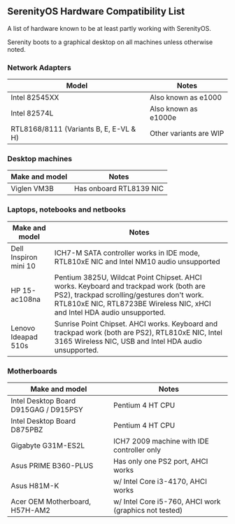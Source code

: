 ## SerenityOS Hardware Compatibility List

A list of hardware known to be at least partly working with SerenityOS.

Serenity boots to a graphical desktop on all machines unless otherwise noted.

### Network Adapters

| Model                                  | Notes                  |
| -------------------------------------- | ---------------------- |
| Intel 82545XX                          | Also known as e1000    |
| Intel 82574L                           | Also known as e1000e   |
| RTL8168/8111 (Variants B, E, E-VL & H) | Other variants are WIP |

### Desktop machines

| Make and model | Notes                   |
| -------------- | ----------------------- |
| Viglen VM3B    | Has onboard RTL8139 NIC |

### Laptops, notebooks and netbooks

| Make and model        | Notes                                                                                                                                                                                                            |
| --------------------- | ---------------------------------------------------------------------------------------------------------------------------------------------------------------------------------------------------------------- |
| Dell Inspiron mini 10 | ICH7-M SATA controller works in IDE mode, RTL810xE NIC and Intel NM10 audio unsupported                                                                                                                          |
| HP 15-ac108na         | Pentium 3825U, Wildcat Point Chipset. AHCI works. Keyboard and trackpad work (both are PS2), trackpad scrolling/gestures don't work. RTL810xE NIC, RTL8723BE Wireless NIC, xHCI and Intel HDA audio unsupported. |
| Lenovo Ideapad 510s   | Sunrise Point Chipset. AHCI works. Keyboard and trackpad work (both are PS2), RTL810xE NIC, Intel 3165 Wireless NIC, USB and Intel HDA audio unsupported.                                                        |

### Motherboards

| Make and model                        | Notes                                                 |
| ------------------------------------- | ----------------------------------------------------- |
| Intel Desktop Board D915GAG / D915PSY | Pentium 4 HT CPU                                      |
| Intel Desktop Board D875PBZ           | Pentium 4 HT CPU                                      |
| Gigabyte G31M-ES2L                    | ICH7 2009 machine with IDE controller only            |
| Asus PRIME B360-PLUS                  | Has only one PS2 port, AHCI works                     |
| Asus H81M-K                           | w/ Intel Core i3-4170, AHCI works                     |
| Acer OEM Motherboard, H57H-AM2        | w/ Intel Core i5-760, AHCI work (graphics not tested) |
